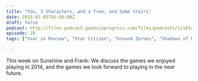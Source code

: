 ```yaml
---
title: "You, 3 Characters, and a Tree, and Some Stairs"
date: 2015-01-05T05:00:00Z
draft: false
podcast: http://files.podcast.geeksinprogress.com/files/podcasts/1/s01e28_2014InReview.mp3
episode: 28
tags: ["Year in Review", "Star Citizen", "Ground Zeroes", "Shadows of Mordor", "Dark Souls", "Destiny"]

---
```


This week on Sunshine and Frank: We discuss the games we enjoyed playing in 2014, and the games we look forward to playing in the near future.